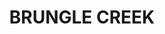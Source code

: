 ---
lastmod: '2025-04-06T06:05:20+00:00'
latitude: -35.053523
layout: suburb
longitude: 148.102866
postcode: '2722'
state: NSW
title: BRUNGLE CREEK
url: /nsw/brungle-creek/
---